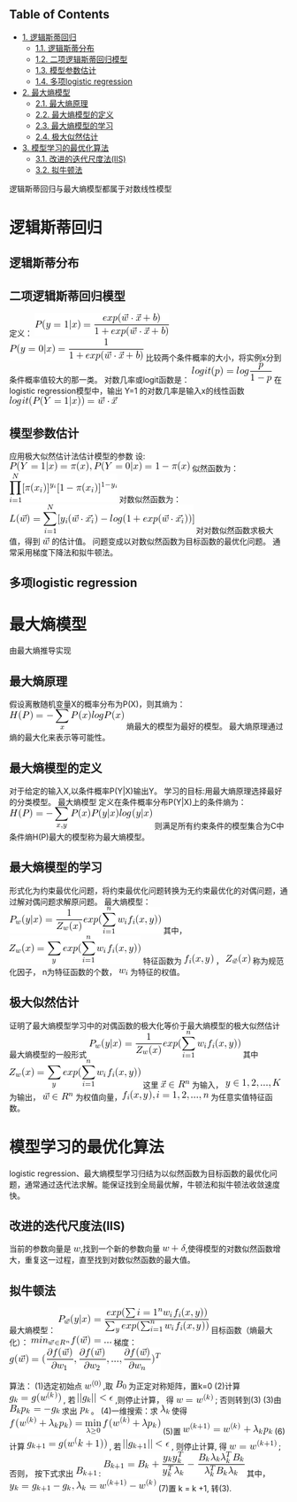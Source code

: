 ﻿---
layout: post
category : statistical learning
tagline: ""
tags : [statistical learning]
---


<div id="table-of-contents">
<h2>Table of Contents</h2>
<div id="text-table-of-contents">
<ul>
<li><a href="#sec-1">1. 逻辑斯蒂回归</a>
<ul>
<li><a href="#sec-1-1">1.1. 逻辑斯蒂分布</a></li>
<li><a href="#sec-1-2">1.2. 二项逻辑斯蒂回归模型</a></li>
<li><a href="#sec-1-3">1.3. 模型参数估计</a></li>
<li><a href="#sec-1-4">1.4. 多项logistic regression</a></li>
</ul>
</li>
<li><a href="#sec-2">2. 最大熵模型</a>
<ul>
<li><a href="#sec-2-1">2.1. 最大熵原理</a></li>
<li><a href="#sec-2-2">2.2. 最大熵模型的定义</a></li>
<li><a href="#sec-2-3">2.3. 最大熵模型的学习</a></li>
<li><a href="#sec-2-4">2.4. 极大似然估计</a></li>
</ul>
</li>
<li><a href="#sec-3">3. 模型学习的最优化算法</a>
<ul>
<li><a href="#sec-3-1">3.1. 改进的迭代尺度法(IIS)</a></li>
<li><a href="#sec-3-2">3.2. 拟牛顿法</a></li>
</ul>
</li>
</ul>
</div>
</div>

逻辑斯蒂回归与最大熵模型都属于对数线性模型

# 逻辑斯蒂回归<a id="sec-1" name="sec-1"></a>

## 逻辑斯蒂分布<a id="sec-1-1" name="sec-1-1"></a>

## 二项逻辑斯蒂回归模型<a id="sec-1-2" name="sec-1-2"></a>

定义：
<img src="ltxpng/2017-2-27-逻辑斯蒂回归与最大熵模_63a8cd3f76856d47c08ce58207e8bceb413f5087.png" alt="$$ P(y = 1| x) = \frac {exp(\vec w \cdot \vec x + b)} {1 + exp( \vec 
w \cdot \vec x + b)}$$" />
<img src="ltxpng/2017-2-27-逻辑斯蒂回归与最大熵模_582e4589d2d379775170e7aa343d456989af8bd7.png" alt="$$P(y=0|x) = \frac {1} {1 + exp(\vec w \cdot \vec x + b)}$$" />
比较两个条件概率的大小，将实例x分到条件概率值较大的那一类。
对数几率或logit函数是：
<img src="ltxpng/2017-2-27-逻辑斯蒂回归与最大熵模_5e9ff12c59e480f78ec354f6ef068f65a2ba39e5.png" alt="$$logit(p) = log \frac {p}{1-p}$$" />
在logistic regression模型中，输出 Y=1 的对数几率是输入x的线性函数
<img src="ltxpng/2017-2-27-逻辑斯蒂回归与最大熵模_e0935b11453070bd70d05d3886c36ffbf77b890c.png" alt="$$logit(P(Y=1|x)) = \vec w \cdot \vec x$$" />

## 模型参数估计<a id="sec-1-3" name="sec-1-3"></a>

应用极大似然估计法估计模型的参数
设: <img src="ltxpng/2017-2-27-逻辑斯蒂回归与最大熵模_2535e24fb9d0397e4021da4aa1ace0bbd06c4388.png" alt="$P(Y=1|x) = \pi(x), P(Y=0|x) = 1 - \pi(x)$" />
似然函数为：
<img src="ltxpng/2017-2-27-逻辑斯蒂回归与最大熵模_3c1b78599d9d1f241469acb62601f1b4be125004.png" alt="$$ \prod_{i=1}^N[\pi(x_i)]^{y_i}[1-\pi(x_i)]^{1-y_i}$$" />
对数似然函数为：
<img src="ltxpng/2017-2-27-逻辑斯蒂回归与最大熵模_b3f4a59cfdb4846e7414e4bae532b8e2bfb3ad19.png" alt="$$L(\vec w) = \sum_{i=1}^{N}[y_i(\vec w \cdot \vec {x_i}) -log(1+exp(\vec w \cdot \vec {x_i}))]$$" />
对对数似然函数求极大值，得到 <img src="ltxpng/2017-2-27-逻辑斯蒂回归与最大熵模_f49a09d6e5847a2d5aaaaad009c181209d663272.png" alt="$\vec w$" /> 的估计值。
问题变成以对数似然函数为目标函数的最优化问题。
通常采用梯度下降法和拟牛顿法。

## 多项logistic regression<a id="sec-1-4" name="sec-1-4"></a>

# 最大熵模型<a id="sec-2" name="sec-2"></a>

由最大熵推导实现

## 最大熵原理<a id="sec-2-1" name="sec-2-1"></a>

假设离散随机变量X的概率分布为P(X)，则其熵为：
<img src="ltxpng/2017-2-27-逻辑斯蒂回归与最大熵模_2e3cde0f87d5a1a961f020fe79cd6d95e3cb1869.png" alt="$$H(P)= - \sum_xP(x)logP(x)$$" /> 
熵最大的模型为最好的模型。
最大熵原理通过熵的最大化来表示等可能性。

## 最大熵模型的定义<a id="sec-2-2" name="sec-2-2"></a>

对于给定的输入X,以条件概率P(Y|X)输出Y。
学习的目标:用最大熵原理选择最好的分类模型。
最大熵模型
  定义在条件概率分布P(Y|X)上的条件熵为：
    <img src="ltxpng/2017-2-27-逻辑斯蒂回归与最大熵模_16aa1399688b5a5cf37793e1b5dcc487ff664ed7.png" alt="$$H(P) = -\sum_{x,y}P(x)P(y|x)log(y|x) $$" /> 
则满足所有约束条件的模型集合为C中条件熵H(P)最大的模型称为最大熵模型。

## 最大熵模型的学习<a id="sec-2-3" name="sec-2-3"></a>

形式化为约束最优化问题，将约束最优化问题转换为无约束最优化的对偶问题，通过解对偶问题求解原问题。
最大熵模型：
<img src="ltxpng/2017-2-27-逻辑斯蒂回归与最大熵模_131305828b55c18e30eefb856b1dc007f39b7d60.png" alt="$$P_w(y|x) = \frac{1}{Z_w(x)} exp(\sum_{i=1}^nw_if_i(x,y))$$" />
其中，
<img src="ltxpng/2017-2-27-逻辑斯蒂回归与最大熵模_8bd2e25b1d3859ab8cf24887eccdf365d720c95f.png" alt="$$Z_w(x) = \sum_yexp(\sum_{i=1}^nw_if_i(x,y))$$" />
特征函数为 <img src="ltxpng/2017-2-27-逻辑斯蒂回归与最大熵模_2ad6f492ed32007d191c88145c6544e2e7252250.png" alt="$f_i(x,y)$" /> ， <img src="ltxpng/2017-2-27-逻辑斯蒂回归与最大熵模_eed52a4961904f7fd51fdff8f5a1040e74cf6a0a.png" alt="$Z_{\vec w}(x)$" /> 称为规范化因子， n为特征函数的个数， <img src="ltxpng/2017-2-27-逻辑斯蒂回归与最大熵模_bae1ec9a8ea6fc39f4cfc01682f3f87d3da01824.png" alt="$w_i$" /> 为特征的权值。

## 极大似然估计<a id="sec-2-4" name="sec-2-4"></a>

证明了最大熵模型学习中的对偶函数的极大化等价于最大熵模型的极大似然估计
最大熵模型的一般形式
  <img src="ltxpng/2017-2-27-逻辑斯蒂回归与最大熵模_7b5801941c79166ce717e55357af5c13fcb71633.png" alt="$$P_w(y|x) = \frac1{Z_w(x)}exp(\sum_{i=1}^n w_i f_i(x,y))$$" />
其中
  <img src="ltxpng/2017-2-27-逻辑斯蒂回归与最大熵模_8d879e50293888db99ff540bba99d32f1b32ae28.png" alt="$$ Z_w(x) = \sum_yexp(\sum_{i=1}^nw_if_i(x,y)) $$" />
  这里 <img src="ltxpng/2017-2-27-逻辑斯蒂回归与最大熵模_65fa73aa012ebdbcf8e5713edd194829cc5d95d4.png" alt="$\vec x\in R^n$" /> 为输入， <img src="ltxpng/2017-2-27-逻辑斯蒂回归与最大熵模_92fb0e8e699808dfbfa95a8a124cd9cddc65e485.png" alt="$y\in{1,2,...,K}$" /> 为输出， <img src="ltxpng/2017-2-27-逻辑斯蒂回归与最大熵模_4837025268f1afcb02a25ff27b7c96f67ce27b63.png" alt="$\vec w \in R^n$" /> 为权值向量，<img src="ltxpng/2017-2-27-逻辑斯蒂回归与最大熵模_abeffe67509a9b639c4e0be8f2a5320e92dfec99.png" alt="$f_i(x,y), i=1,2,...,n$" /> 为任意实值特征函数。

# 模型学习的最优化算法<a id="sec-3" name="sec-3"></a>

logistic regression、最大熵模型学习归结为以似然函数为目标函数的最优化问题，通常通过迭代法求解。能保证找到全局最优解，牛顿法和拟牛顿法收敛速度快。

## 改进的迭代尺度法(IIS)<a id="sec-3-1" name="sec-3-1"></a>

当前的参数向量是 <img src="ltxpng/2017-2-27-逻辑斯蒂回归与最大熵模_6a3dc6544369a3bcc40dc2f19833c4da104c97a5.png" alt="$w$" />,找到一个新的参数向量 <img src="ltxpng/2017-2-27-逻辑斯蒂回归与最大熵模_b7185ac7daef0bf508a38c50df428119b05adbdc.png" alt="$w+\delta$" />,使得模型的对数似然函数增大，重复这一过程，直至找到对数似然函数的最大值。

## 拟牛顿法<a id="sec-3-2" name="sec-3-2"></a>

最大熵模型：
<img src="ltxpng/2017-2-27-逻辑斯蒂回归与最大熵模_1ff6583c49b081f897ff976eabdc23b191b7f0f0.png" alt="$$P_{\vec w}(y|x) = \frac{exp(\sum{{i=1}^nw_if_i(x,y)})}{\sum_yexp(\sum_{i=1}^nw_if_i(x,y))}$$" />
目标函数（熵最大化）：
<img src="ltxpng/2017-2-27-逻辑斯蒂回归与最大熵模_dddaff6f75beb13981abe571b83e0896c7a113ad.png" alt="$$min_{\vec w \in R^n} f(\vec 
w) = ... $$" />
梯度：
<img src="ltxpng/2017-2-27-逻辑斯蒂回归与最大熵模_e6c1a88e7839c6c2235508b3fa842a6612d30bcb.png" alt="$$g(\vec w) = (\frac {\partial f(\vec w)}{\partial w_1}, \frac {\partial f(\vec w)}{\partial w_2},...,\frac {\partial f(\vec w)}{\partial w_n})^T $$" />

算法：
(1)选定初始点 <img src="ltxpng/2017-2-27-逻辑斯蒂回归与最大熵模_d5cb0af938b937b1f5566aab816db3232efcd273.png" alt="$w^{(0)}$" /> ,取 <img src="ltxpng/2017-2-27-逻辑斯蒂回归与最大熵模_03768afd59b66406a6c6c6b4471141601ce92f50.png" alt="$B_0$" /> 为正定对称矩阵，置k=0
(2)计算 <img src="ltxpng/2017-2-27-逻辑斯蒂回归与最大熵模_a3bc7cc8f49fe791e14748c1eafc75f34797e4db.png" alt="$g_k = g(w^{(k)})$" /> , 若 <img src="ltxpng/2017-2-27-逻辑斯蒂回归与最大熵模_b03f096187ae0893b1e09f090ea1bdde69e9d671.png" alt="$||g_k|| &amp;lt; \epsilon$" /> ,则停止计算， 得 <img src="ltxpng/2017-2-27-逻辑斯蒂回归与最大熵模_f659547a290ce6f18c550bc9faf39fd8b65cf4a1.png" alt="$w = w^{(k)}$" /> ; 否则转到(3)
(3)由 <img src="ltxpng/2017-2-27-逻辑斯蒂回归与最大熵模_19593fceabc52e0dbdc3809fa27e7389cfe462e5.png" alt="$B_kp_k = -g_k$" /> 求出 <img src="ltxpng/2017-2-27-逻辑斯蒂回归与最大熵模_29aa6945c785d67f37d0f305a536a0c734a71d8f.png" alt="$p_k$" /> 。
(4)一维搜索：求 <img src="ltxpng/2017-2-27-逻辑斯蒂回归与最大熵模_dd252e7887eaafc054a53653dfced6a680719907.png" alt="$\lambda_k$" /> 使得
<img src="ltxpng/2017-2-27-逻辑斯蒂回归与最大熵模_4370875cc47b07c49f9cf7e37bd28b05b2977c40.png" alt="$$f(w^{(k)} + \lambda_kp_k) =
\min_{\lambda \ge 0} f(w^{(k)} + \lambda p_k)$$" />
(5)置 <img src="ltxpng/2017-2-27-逻辑斯蒂回归与最大熵模_7a178e177633ac986d53c57b54b847bb807cd610.png" alt="$$w^{(k+1)} = w^{(k)} + \lambda_kp_k $$" />
(6)计算 <img src="ltxpng/2017-2-27-逻辑斯蒂回归与最大熵模_239a9b2f4afda38a0cb446dee91bca1f34f405b0.png" alt="$$g_{k+1} = g({w^(k+1)}) $$" /> , 若 <img src="ltxpng/2017-2-27-逻辑斯蒂回归与最大熵模_0e4808840190a88158e12ccba46747b55503847e.png" alt="$$||g_{k+1}|| &amp;lt; \epsilon$$" /> , 则停止计算, 得 <img src="ltxpng/2017-2-27-逻辑斯蒂回归与最大熵模_66808653780d3c91008fa1afc492fbea518c7462.png" alt="$$w = w^{(k+1)}$$" /> ; 否则， 按下式求出 <img src="ltxpng/2017-2-27-逻辑斯蒂回归与最大熵模_4806fe9c7ce8ad16115a308dd48ea7e7ac78c27e.png" alt="$$B_{k+1}$$" /> :
<img src="ltxpng/2017-2-27-逻辑斯蒂回归与最大熵模_7cf7af119168d6ab21ae620791c36d10e267afdc.png" alt="$$B_{k+1} = B_k + \frac {y_ky_k^T}{y_k^T\lambda_k} - \frac{B_k\lambda_k\lambda_k^TB_k}{\lambda_k^TB_k\lambda_k
}$$" />
其中，
<img src="ltxpng/2017-2-27-逻辑斯蒂回归与最大熵模_f23e8926d23e18c35ad93437333e745a3951fc83.png" alt="$$y_k = g_{k+1} - g_k, \lambda_k = w^{(k+1)} - w^{(k)}$$" />
(7)置 k = k +1, 转(3).

